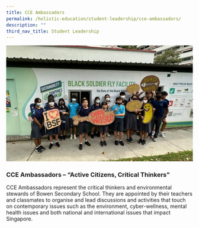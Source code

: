 ```yaml
---
title: CCE Ambassadors
permalink: /holistic-education/student-leadership/cce-ambassadors/
description: ""
third_nav_title: Student Leadership
---
```

![](/images/CCE%20Leaders.jpg)

### CCE Ambassadors – “Active Citizens, Critical Thinkers”

CCE Ambassadors represent the critical thinkers and environmental stewards of Bowen Secondary School. They are appointed by their teachers and classmates to organise and lead discussions and activities that touch on contemporary issues such as the environment, cyber-wellness, mental health issues and both national and international issues that impact Singapore.